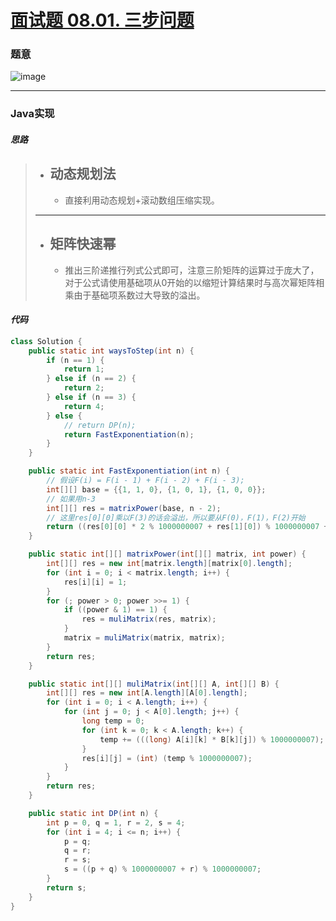 # [面试题 08.01. 三步问题](https://leetcode.cn/problems/three-steps-problem-lcci/)

### 题意

![image](https://user-images.githubusercontent.com/75558694/179360508-8a7c19c6-37a1-486d-977e-90bbd2010d51.png)

---

### Java实现

#### *思路*

> - **动态规划法**
>   ---
>   - 直接利用动态规划+滚动数组压缩实现。
>   
> ---
> 
> - **矩阵快速幂**
>   ---
>   - 推出三阶递推行列式公式即可，注意三阶矩阵的运算过于庞大了，对于公式请使用基础项从0开始的以缩短计算结果时与高次幂矩阵相乘由于基础项系数过大导致的溢出。

#### *代码*

```java
class Solution {
    public static int waysToStep(int n) {
        if (n == 1) {
            return 1;
        } else if (n == 2) {
            return 2;
        } else if (n == 3) {
            return 4;
        } else {
            // return DP(n);
            return FastExponentiation(n);
        }
    }

    public static int FastExponentiation(int n) {
        // 假设F(i) = F(i - 1) + F(i - 2) + F(i - 3);
        int[][] base = {{1, 1, 0}, {1, 0, 1}, {1, 0, 0}};
        // 如果用n-3
        int[][] res = matrixPower(base, n - 2);
        // 这里res[0][0]乘以F(3)的话会溢出，所以要从F(0)，F(1)，F(2)开始
        return ((res[0][0] * 2 % 1000000007 + res[1][0]) % 1000000007 + res[2][0] % 1000000007) % 1000000007;
    }

    public static int[][] matrixPower(int[][] matrix, int power) {
        int[][] res = new int[matrix.length][matrix[0].length];
        for (int i = 0; i < matrix.length; i++) {
            res[i][i] = 1;
        }
        for (; power > 0; power >>= 1) {
            if ((power & 1) == 1) {
                res = muliMatrix(res, matrix);
            }
            matrix = muliMatrix(matrix, matrix);
        }
        return res;
    }

    public static int[][] muliMatrix(int[][] A, int[][] B) {
        int[][] res = new int[A.length][A[0].length];
        for (int i = 0; i < A.length; i++) {
            for (int j = 0; j < A[0].length; j++) {
                long temp = 0;
                for (int k = 0; k < A.length; k++) {
                    temp += (((long) A[i][k] * B[k][j]) % 1000000007);
                }
                res[i][j] = (int) (temp % 1000000007);
            }
        }
        return res;
    }

    public static int DP(int n) {
        int p = 0, q = 1, r = 2, s = 4;
        for (int i = 4; i <= n; i++) {
            p = q;
            q = r;
            r = s;
            s = ((p + q) % 1000000007 + r) % 1000000007;
        }
        return s;
    }
}
```
